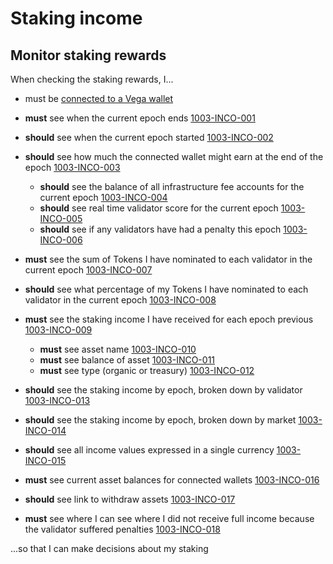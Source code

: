 # Staking income

## Monitor staking rewards

When checking the staking rewards, I...

- must be [connected to a Vega wallet](0002-WCON-connect_vega_wallet.md)

- **must** see when the current epoch ends <a name="1003-INCO-001" href="#1003-INCO-001">1003-INCO-001</a>
- **should** see when the current epoch started <a name="1003-INCO-002" href="#1003-INCO-002">1003-INCO-002</a>
- **should** see how much the connected wallet might earn at the end of the epoch <a name="1003-INCO-003" href="#1003-INCO-003">1003-INCO-003</a>
  - **should** see the balance of all infrastructure fee accounts for the current epoch <a name="1003-INCO-004" href="#1003-INCO-004">1003-INCO-004</a>
  - **should** see real time validator score for the current epoch <a name="1003-INCO-005" href="#1003-INCO-005">1003-INCO-005</a>
  - **should** see if any validators have had a penalty this epoch <a name="1003-INCO-006" href="#1003-INCO-006">1003-INCO-006</a>
- **must** see the sum of Tokens I have nominated to each validator in the current epoch <a name="1003-INCO-007" href="#1003-INCO-007">1003-INCO-007</a>
- **should** see what percentage of my Tokens I have nominated to each validator in the current epoch <a name="1003-INCO-008" href="#1003-INCO-008">1003-INCO-008</a>
- **must** see the staking income I have received for each epoch previous <a name="1003-INCO-009" href="#1003-INCO-009">1003-INCO-009</a>
  - **must** see asset name <a name="1003-INCO-010" href="#1003-INCO-010">1003-INCO-010</a>
  - **must** see balance of asset <a name="1003-INCO-011" href="#1003-INCO-011">1003-INCO-011</a>
  - **must** see type (organic or treasury) <a name="1003-INCO-012" href="#1003-INCO-012">1003-INCO-012</a>
- **should** see the staking income by epoch, broken down by validator <a name="1003-INCO-013" href="#1003-INCO-013">1003-INCO-013</a>
- **should** see the staking income by epoch, broken down by market <a name="1003-INCO-014" href="#1003-INCO-014">1003-INCO-014</a>

- **should** see all income values expressed in a single currency <a name="1003-INCO-015" href="#1003-INCO-015">1003-INCO-015</a>

- **must** see current asset balances for connected wallets <a name="1003-INCO-016" href="#1003-INCO-016">1003-INCO-016</a>
- **should** see link to withdraw assets <a name="1003-INCO-017" href="#1003-INCO-017">1003-INCO-017</a>

- **must** see where I can see where I did not receive full income because the validator suffered penalties <a name="1003-INCO-018" href="#1003-INCO-018">1003-INCO-018</a>

...so that I can make decisions about my staking
